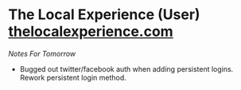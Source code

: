 # The Local Experience (User) [thelocalexperience.com](http://www.thelocalexperience.com) #

_Notes For Tomorrow_

*   Bugged out twitter/facebook auth when adding persistent logins. Rework persistent login method.
